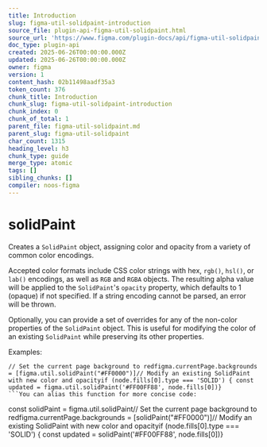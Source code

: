 ```yaml
---
title: Introduction
slug: figma-util-solidpaint-introduction
source_file: plugin-api-figma-util-solidpaint.html
source_url: 'https://www.figma.com/plugin-docs/api/figma-util-solidpaint/'
doc_type: plugin-api
created: 2025-06-26T00:00:00.000Z
updated: 2025-06-26T00:00:00.000Z
owner: figma
version: 1
content_hash: 02b11498aadf35a3
token_count: 376
chunk_title: Introduction
chunk_slug: figma-util-solidpaint-introduction
chunk_index: 0
chunk_of_total: 1
parent_file: figma-util-solidpaint.md
parent_slug: figma-util-solidpaint
char_count: 1315
heading_level: h3
chunk_type: guide
merge_type: atomic
tags: []
sibling_chunks: []
compiler: noos-figma
---
```


# solidPaint

Creates a `SolidPaint` object, assigning color and opacity from a variety of common color encodings.

Accepted color formats include CSS color strings with hex, `rgb()`, `hsl()`, or `lab()` encodings, as well as `RGB` and `RGBA` objects. The resulting alpha value will be applied to the `SolidPaint`'s `opacity` property, which defaults to 1 (opaque) if not specified. If a string encoding cannot be parsed, an error will be thrown.

Optionally, you can provide a set of overrides for any of the non-color properties of the `SolidPaint` object. This is useful for modifying the color of an existing `SolidPaint` while preserving its other properties.

Examples:

```
// Set the current page background to redfigma.currentPage.backgrounds = [figma.util.solidPaint("#FF0000")]// Modify an existing SolidPaint with new color and opacityif (node.fills[0].type === 'SOLID') { const updated = figma.util.solidPaint('#FF00FF88', node.fills[0])}
```You can alias this function for more concise code:

```
const solidPaint = figma.util.solidPaint// Set the current page background to redfigma.currentPage.backgrounds = [solidPaint("#FF0000")]// Modify an existing SolidPaint with new color and opacityif (node.fills[0].type === 'SOLID') { const updated = solidPaint('#FF00FF88', node.fills[0])}
```## Signature
